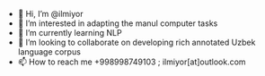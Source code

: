 - 👋 Hi, I’m @ilmiyor
- 👀 I’m interested in adapting the manul computer tasks  
- 🌱 I’m currently learning NLP
- 💞️ I’m looking to collaborate on developing rich annotated Uzbek language corpus
- 📫 How to reach me +998998749103 ; ilmiyor[at]outlook.com

<!---
ilmiyor/ilmiyor is a ✨ special ✨ repository because its `README.md` (this file) appears on your GitHub profile.
You can click the Preview link to take a look at your changes.
--->
